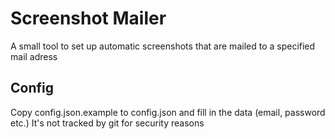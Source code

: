 # Screenshot Mailer

A small tool to set up automatic screenshots that are mailed to a specified mail adress

## Config

Copy config.json.example to config.json and fill in the data (email, password etc.)
It's not tracked by git for security reasons
